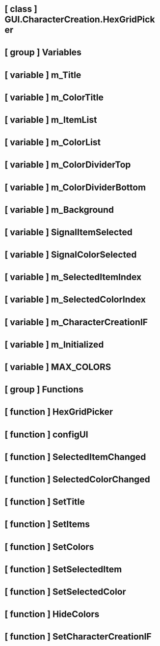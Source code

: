 # [ class ] GUI.CharacterCreation.HexGridPicker

# [ group ] Variables

# [ variable ] m_Title

# [ variable ] m_ColorTitle

# [ variable ] m_ItemList

# [ variable ] m_ColorList

# [ variable ] m_ColorDividerTop

# [ variable ] m_ColorDividerBottom

# [ variable ] m_Background

# [ variable ] SignalItemSelected

# [ variable ] SignalColorSelected

# [ variable ] m_SelectedItemIndex

# [ variable ] m_SelectedColorIndex

# [ variable ] m_CharacterCreationIF

# [ variable ] m_Initialized

# [ variable ] MAX_COLORS

# [ group ] Functions

# [ function ] HexGridPicker

# [ function ] configUI

# [ function ] SelectedItemChanged

# [ function ] SelectedColorChanged

# [ function ] SetTitle

# [ function ] SetItems

# [ function ] SetColors

# [ function ] SetSelectedItem

# [ function ] SetSelectedColor

# [ function ] HideColors

# [ function ] SetCharacterCreationIF

